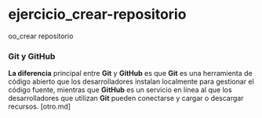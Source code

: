 # ejercicio_crear-repositorio
oo_crear repositorio
### Git y GitHub
**La diferencia** principal entre **Git** y **GitHub** es que **Git** es una herramienta de código abierto que los desarrolladores instalan localmente para gestionar el código fuente, mientras que **GitHub** es un servicio en línea al que los desarrolladores que utilizan **Git** pueden conectarse y cargar o descargar recursos.
[otro.md]
